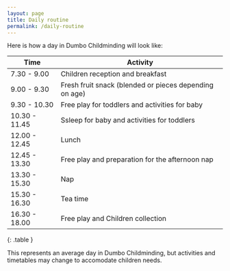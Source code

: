 ```yaml
---
layout: page
title: Daily routine
permalink: /daily-routine
---
```


Here is how a day in Dumbo Childminding will look like:

| Time | Activity |
| ---- | -------- |
| 7.30 - 9.00 | Children reception and breakfast |
| 9.00 - 9.30 | Fresh fruit snack (blended or pieces depending on age) |
| 9.30 - 10.30 | Free play for toddlers and activities for baby |
| 10.30 - 11.45 | Ssleep for baby and activities for toddlers |
| 12.00 - 12.45 | Lunch |
| 12.45 - 13.30 | Free play and preparation for the afternoon nap |
| 13.30 - 15.30 | Nap |
| 15.30 - 16.30 | Tea time |
| 16.30 - 18.00 | Free play and Children collection |
{: .table }

This represents an average day in Dumbo Childminding, but activities and timetables may change to accomodate children needs.
